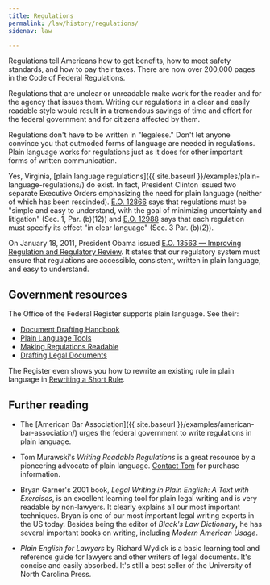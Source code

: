 ```yaml
---
title: Regulations
permalink: /law/history/regulations/
sidenav: law

---
```


Regulations tell Americans how to get benefits, how to meet safety standards, and how to pay their taxes. There are now over 200,000 pages in the Code of Federal Regulations.

Regulations that are unclear or unreadable make work for the reader and for the agency that issues them. Writing our regulations in a clear and easily readable style would result in a tremendous savings of time and effort for the federal government and for citizens affected by them.

Regulations don't have to be written in "legalese." Don't let anyone convince you that outmoded forms of language are needed in regulations. Plain language works for regulations just as it does for other important forms of written communication.

Yes, Virginia, [plain language regulations]({{ site.baseurl }}/examples/plain-language-regulations/) do exist. In fact, President Clinton issued two separate Executive Orders emphasizing the need for plain language (neither of which has been rescinded). [E.O. 12866](https://www.archives.gov/files/federal-register/executive-orders/pdf/12866.pdf) says that regulations must be "simple and easy to understand, with the goal of minimizing uncertainty and litigation" (Sec. 1, Par. (b)(12)) and [E.O. 12988](https://www.gpo.gov/fdsys/pkg/FR-1996-02-07/pdf/96-2755.pdf) says that each regulation must specify its effect "in clear language" (Sec. 3 Par. (b)(2)).

On January 18, 2011, President Obama issued [E.O. 13563 — Improving Regulation and Regulatory Review](https://obamawhitehouse.archives.gov/the-press-office/2011/01/18/executive-order-13563-improving-regulation-and-regulatory-review). It states that our regulatory system must ensure that regulations are accessible, consistent, written in plain language, and easy to understand.

## Government resources

The Office of the Federal Register supports plain language. See their:

- [Document Drafting Handbook](http://www.archives.gov/federal-register/write/handbook/)
- [Plain Language Tools](http://www.archives.gov/federal-register/write/plain-language/)
- [Making Regulations Readable](http://www.archives.gov/federal-register/write/plain-language/readable-regulations.html)
- [Drafting Legal Documents](http://www.archives.gov/federal-register/write/legal-docs/)

The Register even shows you how to rewrite an existing rule in plain language in [Rewriting a Short Rule](http://www.archives.gov/federal-register/write/plain-language/short-rule-1.html).

## Further reading

- The [American Bar Association]({{ site.baseurl }}/examples/american-bar-association/) urges the federal government to write regulations in plain language.

- Tom Murawski's _Writing Readable Regulations_ is a great resource by a pioneering advocate of plain language. [Contact Tom](http://writingandspeaking.com/project-consulting/regulations) for purchase information.

- Bryan Garner's 2001 book, _Legal Writing in Plain English: A Text with Exercises_, is an excellent learning tool for plain legal writing and is very readable by non-lawyers. It clearly explains all our most important techniques. Bryan is one of our most important legal writing experts in the US today. Besides being the editor of _Black's Law Dictionary_**,** he has several important books on writing, including _Modern American Usage_.

- _Plain English for Lawyers_ by Richard Wydick is a basic learning tool and reference guide for lawyers and other writers of legal documents. It's concise and easily absorbed. It's still a best seller of the University of North Carolina Press.
